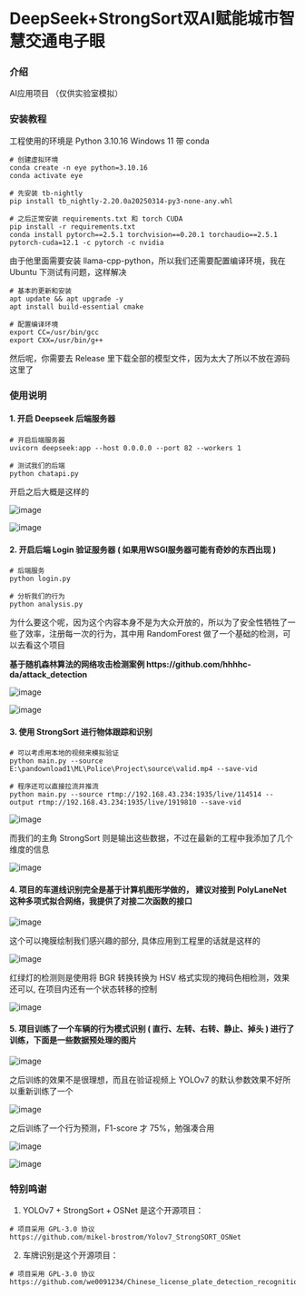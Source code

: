 # DeepSeek+StrongSort双AI赋能城市智慧交通电子眼

### 介绍
AI应用项目 （仅供实验室模拟）

### 安装教程
工程使用的环境是 Python 3.10.16 Windows 11 带 conda

```
# 创建虚拟环境
conda create -n eye python=3.10.16
conda activate eye

# 先安装 tb-nightly
pip install tb_nightly-2.20.0a20250314-py3-none-any.whl

# 之后正常安装 requirements.txt 和 torch CUDA
pip install -r requirements.txt
conda install pytorch==2.5.1 torchvision==0.20.1 torchaudio==2.5.1 pytorch-cuda=12.1 -c pytorch -c nvidia
```

由于他里面需要安装 llama-cpp-python，所以我们还需要配置编译环境，我在 Ubuntu 下测试有问题，这样解决

```
# 基本的更新和安装
apt update && apt upgrade -y
apt install build-essential cmake

# 配置编译环境
export CC=/usr/bin/gcc
export CXX=/usr/bin/g++
```

然后呢，你需要去 Release 里下载全部的模型文件，因为太大了所以不放在源码这里了

### 使用说明

#### 1.  开启 Deepseek 后端服务器

```
# 开启后端服务器
uvicorn deepseek:app --host 0.0.0.0 --port 82 --workers 1

# 测试我们的后端
python chatapi.py
```

开启之后大概是这样的

![image](./images/deepseek-test1.png)

![image](./images/deepseek-test2.png)


#### 2.  开启后端 Login 验证服务器 ( 如果用WSGI服务器可能有奇妙的东西出现 )

```
# 后端服务
python login.py

# 分析我们的行为
python analysis.py
```

为什么要这个呢，因为这个内容本身不是为大众开放的，所以为了安全性牺牲了一些了效率，注册每一次的行为，其中用 RandomForest 做了一个基础的检测，可以去看这个项目

<p><strong>基于随机森林算法的网络攻击检测案例 https://github.com/hhhhc-da/attack_detection</strong><p>

![image](./images/vue3.png)

![image](./images/sql.png)

#### 3.  使用 StrongSort 进行物体跟踪和识别

```
# 可以考虑用本地的视频来模拟验证
python main.py --source E:\pandownload1\ML\Police\Project\source\valid.mp4 --save-vid

# 程序还可以直接拉流并推流
python main.py --source rtmp://192.168.43.234:1935/live/114514 --output rtmp://192.168.43.234:1935/live/1919810 --save-vid
```

![image](./images/http-flv.png)

而我们的主角 StrongSort 则是输出这些数据，不过在最新的工程中我添加了几个维度的信息

![image](./images/strongsort-yolov7.png)

#### 4.  项目的车道线识别完全是基于计算机图形学做的， 建议对接到 PolyLaneNet 这种多项式拟合网络，我提供了对接二次函数的接口

![image](./images/mask_lane.jpg)

这个可以掩膜绘制我们感兴趣的部分, 具体应用到工程里的话就是这样的

![image](./images/mask_image.jpg)

红绿灯的检测则是使用将 BGR 转换转换为 HSV 格式实现的掩码色相检测，效果还可以, 在项目内还有一个状态转移的控制

![image](./images/color.png)

#### 5.  项目训练了一个车辆的行为模式识别 ( 直行、左转、右转、静止、掉头 ) 进行了训练，下面是一些数据预处理的图片

![image](./images/data.png)

之后训练的效果不是很理想，而且在验证视频上 YOLOv7 的默认参数效果不好所以重新训练了一个

![image](./images/yolov7.png)

之后训练了一个行为预测，F1-score 才 75%，勉强凑合用

![image](./images/behavior.png)

![image](./images/perfect-samples.jpg)


### 特别鸣谢
1.  YOLOv7 + StrongSort + OSNet 是这个开源项目：

```
# 项目采用 GPL-3.0 协议
https://github.com/mikel-brostrom/Yolov7_StrongSORT_OSNet
```

2.  车牌识别是这个开源项目：

```
# 项目采用 GPL-3.0 协议
https://github.com/we0091234/Chinese_license_plate_detection_recognition
```